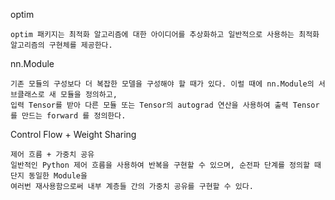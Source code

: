 optim

	optim 패키지는 최적화 알고리즘에 대한 아이디어를 추상화하고 일반적으로 사용하는 최적화 알고리즘의 구현체를 제공한다.

nn.Module

	기존 모듈의 구성보다 더 복잡한 모델을 구성해야 할 때가 있다. 이럴 때에 nn.Module의 서브클래스로 새 모듈을 정의하고, 
	입력 Tensor를 받아 다른 모듈 또는 Tensor의 autograd 연산을 사용하여 출력 Tensor를 만드는 forward 를 정의한다.

Control Flow + Weight Sharing

	제어 흐름 + 가중치 공유
	일반적인 Python 제어 흐름을 사용하여 반복을 구현할 수 있으며, 순전파 단계를 정의할 때 단지 동일한 Module을 
	여러번 재사용함으로써 내부 계층들 간의 가중치 공유를 구현할 수 있다.
